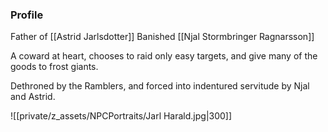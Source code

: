 ### Profile
Father of [[Astrid Jarlsdotter]]
Banished [[Njal Stormbringer Ragnarsson]]

A coward at heart, chooses to raid only easy targets, and give many of the goods to frost giants.

Dethroned by the Ramblers, and forced into indentured servitude by Njal and Astrid.

![[private/z_assets/NPCPortraits/Jarl Harald.jpg|300]]
